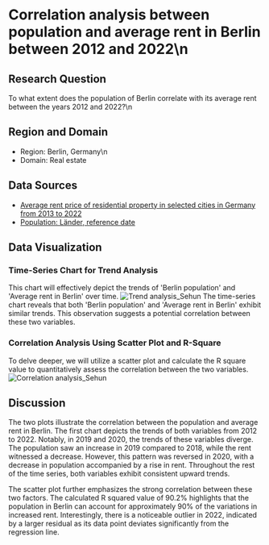 # Correlation analysis between population and average rent in Berlin between 2012 and 2022\n

## Research Question
To what extent does the population of Berlin correlate with its average rent between the years 2012 and 2022?\n

## Region and Domain
- Region: Berlin, Germany\n
- Domain: Real estate


## Data Sources
- [Average rent price of residential property in selected cities in Germany from 2013 to 2022](https://www.statista.com/statistics/801560/average-rent-price-of-residential-property-in-germany-by-city/)
- [Population: Länder, reference date](https://www-genesis.destatis.de/genesis/online?sequenz=statistikTabellen&selectionname=12411&language=en#abreadcrumb)

## Data Visualization
### Time-Series Chart for Trend Analysis
This chart will effectively depict the trends of 'Berlin population' and 'Average rent in Berlin' over time.
![Trend analysis_Sehun](https://github.com/littlerock-jung/data-viz/assets/142711020/9da94e47-e881-4f8e-b183-b17ddd5485b6)
The time-series chart reveals that both 'Berlin population' and 'Average rent in Berlin' exhibit similar trends. This observation suggests a potential correlation between these two variables.

### Correlation Analysis Using Scatter Plot and R-Square
To delve deeper, we will utilize a scatter plot and calculate the R square value to quantitatively assess the correlation between the two variables.
![Correlation analysis_Sehun](https://github.com/littlerock-jung/data-viz/assets/142711020/459fd8a7-0c91-4e14-bc85-1c6df3c46cba)

## Discussion
The two plots illustrate the correlation between the population and average rent in Berlin. The first chart depicts the trends of both variables from 2012 to 2022. Notably, in 2019 and 2020, the trends of these variables diverge. The population saw an increase in 2019 compared to 2018, while the rent witnessed a decrease. However, this pattern was reversed in 2020, with a decrease in population accompanied by a rise in rent. Throughout the rest of the time series, both variables exhibit consistent upward trends.

The scatter plot further emphasizes the strong correlation between these two factors. The calculated R squared value of 90.2% highlights that the population in Berlin can account for approximately 90% of the variations in increased rent. Interestingly, there is a noticeable outlier in 2022, indicated by a larger residual as its data point deviates significantly from the regression line.
